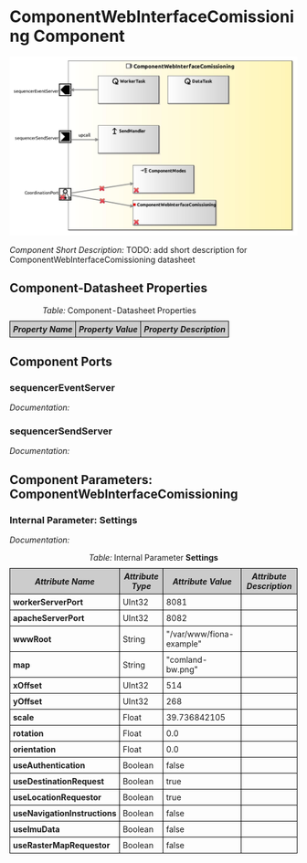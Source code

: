 <!--- This file is generated from the ComponentWebInterfaceComissioning.componentDocumentation model --->
<!--- do not modify this file manually as it will by automatically overwritten by the code generator, modify the model instead and re-generate this file --->

# ComponentWebInterfaceComissioning Component

<img src="model/ComponentWebInterfaceComissioningComponentDefinition.jpg" alt="ComponentWebInterfaceComissioning-ComponentImage" width="1000">

*Component Short Description:* TODO: add short description for ComponentWebInterfaceComissioning datasheet


## Component-Datasheet Properties

<table style="border-collapse:collapse;">
<caption><i>Table:</i> Component-Datasheet Properties</caption>
<tr style="background-color:#ccc;">
<th style="border:1px solid black; padding: 5px;"><i>Property Name</i></th>
<th style="border:1px solid black; padding: 5px;"><i>Property Value</i></th>
<th style="border:1px solid black; padding: 5px;"><i>Property Description</i></th>
</tr>
</table>

## Component Ports

### sequencerEventServer

*Documentation:*


### sequencerSendServer

*Documentation:*




## Component Parameters: ComponentWebInterfaceComissioning

### Internal Parameter: Settings

*Documentation:*

<table style="border-collapse:collapse;">
<caption><i>Table:</i> Internal Parameter <b>Settings</b></caption>
<tr style="background-color:#ccc;">
<th style="border:1px solid black; padding: 5px;"><i>Attribute Name</i></th>
<th style="border:1px solid black; padding: 5px;"><i>Attribute Type</i></th>
<th style="border:1px solid black; padding: 5px;"><i>Attribute Value</i></th>
<th style="border:1px solid black; padding: 5px;"><i>Attribute Description</i></th>
</tr>
<tr>
<td style="border:1px solid black; padding: 5px;"><b>workerServerPort</b></td>
<td style="border:1px solid black; padding: 5px;">UInt32</td>
<td style="border:1px solid black; padding: 5px;">8081</td>
<td style="border:1px solid black; padding: 5px;"></td>
</tr>
<tr>
<td style="border:1px solid black; padding: 5px;"><b>apacheServerPort</b></td>
<td style="border:1px solid black; padding: 5px;">UInt32</td>
<td style="border:1px solid black; padding: 5px;">8082</td>
<td style="border:1px solid black; padding: 5px;"></td>
</tr>
<tr>
<td style="border:1px solid black; padding: 5px;"><b>wwwRoot</b></td>
<td style="border:1px solid black; padding: 5px;">String</td>
<td style="border:1px solid black; padding: 5px;">"/var/www/fiona-example"</td>
<td style="border:1px solid black; padding: 5px;"></td>
</tr>
<tr>
<td style="border:1px solid black; padding: 5px;"><b>map</b></td>
<td style="border:1px solid black; padding: 5px;">String</td>
<td style="border:1px solid black; padding: 5px;">"comland-bw.png"</td>
<td style="border:1px solid black; padding: 5px;"></td>
</tr>
<tr>
<td style="border:1px solid black; padding: 5px;"><b>xOffset</b></td>
<td style="border:1px solid black; padding: 5px;">UInt32</td>
<td style="border:1px solid black; padding: 5px;">514</td>
<td style="border:1px solid black; padding: 5px;"></td>
</tr>
<tr>
<td style="border:1px solid black; padding: 5px;"><b>yOffset</b></td>
<td style="border:1px solid black; padding: 5px;">UInt32</td>
<td style="border:1px solid black; padding: 5px;">268</td>
<td style="border:1px solid black; padding: 5px;"></td>
</tr>
<tr>
<td style="border:1px solid black; padding: 5px;"><b>scale</b></td>
<td style="border:1px solid black; padding: 5px;">Float</td>
<td style="border:1px solid black; padding: 5px;">39.736842105</td>
<td style="border:1px solid black; padding: 5px;"></td>
</tr>
<tr>
<td style="border:1px solid black; padding: 5px;"><b>rotation</b></td>
<td style="border:1px solid black; padding: 5px;">Float</td>
<td style="border:1px solid black; padding: 5px;">0.0</td>
<td style="border:1px solid black; padding: 5px;"></td>
</tr>
<tr>
<td style="border:1px solid black; padding: 5px;"><b>orientation</b></td>
<td style="border:1px solid black; padding: 5px;">Float</td>
<td style="border:1px solid black; padding: 5px;">0.0</td>
<td style="border:1px solid black; padding: 5px;"></td>
</tr>
<tr>
<td style="border:1px solid black; padding: 5px;"><b>useAuthentication</b></td>
<td style="border:1px solid black; padding: 5px;">Boolean</td>
<td style="border:1px solid black; padding: 5px;">false</td>
<td style="border:1px solid black; padding: 5px;"></td>
</tr>
<tr>
<td style="border:1px solid black; padding: 5px;"><b>useDestinationRequest</b></td>
<td style="border:1px solid black; padding: 5px;">Boolean</td>
<td style="border:1px solid black; padding: 5px;">true</td>
<td style="border:1px solid black; padding: 5px;"></td>
</tr>
<tr>
<td style="border:1px solid black; padding: 5px;"><b>useLocationRequestor</b></td>
<td style="border:1px solid black; padding: 5px;">Boolean</td>
<td style="border:1px solid black; padding: 5px;">true</td>
<td style="border:1px solid black; padding: 5px;"></td>
</tr>
<tr>
<td style="border:1px solid black; padding: 5px;"><b>useNavigationInstructions</b></td>
<td style="border:1px solid black; padding: 5px;">Boolean</td>
<td style="border:1px solid black; padding: 5px;">false</td>
<td style="border:1px solid black; padding: 5px;"></td>
</tr>
<tr>
<td style="border:1px solid black; padding: 5px;"><b>useImuData</b></td>
<td style="border:1px solid black; padding: 5px;">Boolean</td>
<td style="border:1px solid black; padding: 5px;">false</td>
<td style="border:1px solid black; padding: 5px;"></td>
</tr>
<tr>
<td style="border:1px solid black; padding: 5px;"><b>useRasterMapRequestor</b></td>
<td style="border:1px solid black; padding: 5px;">Boolean</td>
<td style="border:1px solid black; padding: 5px;">false</td>
<td style="border:1px solid black; padding: 5px;"></td>
</tr>
</table>

